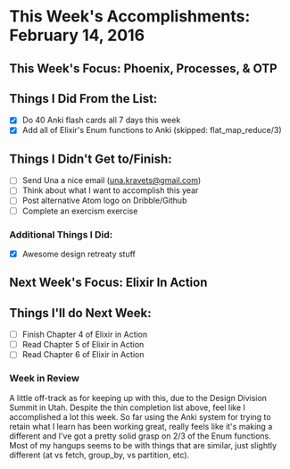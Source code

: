 # This Week's Accomplishments: February 14, 2016

## This Week's Focus: Phoenix, Processes, & OTP

## Things I Did From the List:
- [x] Do 40 Anki flash cards all 7 days this week
- [x] Add all of Elixir's Enum functions to Anki (skipped: flat_map_reduce/3)

## Things I Didn't Get to/Finish:
- [ ] Send Una a nice email (una.kravets@gmail.com)
- [ ] Think about what I want to accomplish this year
- [ ] Post alternative Atom logo on Dribble/Github
- [ ] Complete an exercism exercise

### Additional Things I Did:
- [x] Awesome design retreaty stuff

## Next Week's Focus: Elixir In Action

## Things I'll do Next Week:
- [ ] Finish Chapter 4 of Elixir in Action
- [ ] Read Chapter 5 of Elixir in Action
- [ ] Read Chapter 6 of Elixir in Action

### Week in Review
A little off-track as for keeping up with this, due to the Design Division Summit in Utah. Despite the thin completion list above, feel like I accomplished a lot this week. So far using the Anki system for trying to retain what I learn has been working great, really feels like it's making a different and I've got a pretty solid grasp on 2/3 of the Enum functions. Most of my hangups seems to be with things that are similar, just slightly different (at vs fetch, group_by, vs partition, etc).
